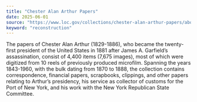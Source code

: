 ```yaml
---
title: "Chester Alan Arthur Papers"
date: 2025-06-01
source: "https://www.loc.gov/collections/chester-alan-arthur-papers/about-this-collection/"
keyword: "reconstruction"
---
```


The papers of Chester Alan Arthur (1829-1886), who became the twenty-first president of the United States in 1881 after James A. Garfield&rsquo;s assassination, consist of 4,400 items (7,675 images), most of which were digitized from 10 reels of previously produced microfilm. Spanning the years 1843-1960, with the bulk dating from 1870 to 1888, the collection contains correspondence, financial papers, scrapbooks, clippings, and other papers relating to Arthur&rsquo;s presidency, his service as collector of customs for the Port of New York, and his work with the New York Republican State Committee.